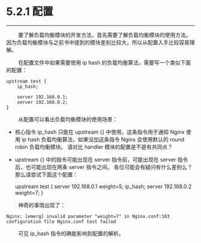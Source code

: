 # 5.2.1 配置
***

&emsp;&emsp;
要了解负载均衡模块的开发方法，首先需要了解负载均衡模块的使用方法。
因为负载均衡模块与之前书中提到的模块差别比较大，所以从配置入手比较容易理解。

&emsp;&emsp;
在配置文件中如果需要使用 ip hash 的负载均衡算法，需要写一个类似下面的配置：

    upstream test {
        ip_hash;

        server 192.168.0.1;
        server 192.168.0.2;
    }

&emsp;&emsp;
从配置可以看出负载均衡模块的使用场景：

+ 核心指令 ip\_hash 只能在 upstream {} 中使用，这条指令用于通知 Nginx 使用 ip hash 负载均衡算法，如果没加这条指令 Nginx 会使用默认的 round robin 负载均衡模块。
请对比 handler 模块的配置是不是有共同点？

+ upstream {} 中的指令可能出现在 server 指令前，可能出现在 server 指令后，也可能出现在两条 server 指令之间。
各位可能会有疑问有什么差别么？
那么请尝试下面这个配置：

    upstream test {
        server 192.168.0.1 weight=5;
        ip_hash;
        server 192.168.0.2 weight=7;
    }

&emsp;&emsp;
神奇的事情出现了：

    Nginx: [emerg] invalid parameter "weight=7" in Nginx.conf:103
    configuration file Nginx.conf test failed

&emsp;&emsp;
可见 ip\_hash 指令的确能影响到配置的解析。